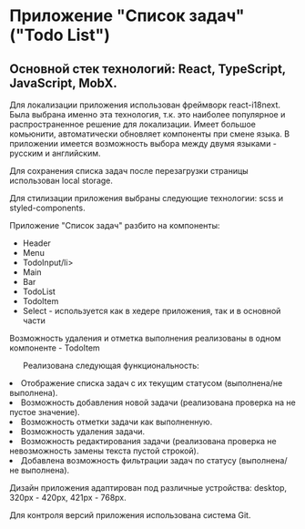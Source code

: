 <h1> Приложение "Список задач" ("Todo List")</h1>
<h2>Основной стек технологий: React, TypeScript, JavaScript, MobX. </h2>

<p>Для локализации приложения использован фреймворк react-i18next. Была выбрана именно эта технология, т.к. это наиболее популярное и распространенное решение для локализации. Имеет большое комьюнити, автоматически обновляет компоненты при смене языка. В приложении имеется возможность выбора между двумя языками - русским и английским.</p>

<p>Для сохранения списка задач после перезагрузки страницы использован local storage.</p>

<p>Для стилизации приложения выбраны следующие технологии: scss и styled-components.</p>

<p>Приложение "Список задач" разбито на компоненты:</p>
<ul>
  <li>Header</li>
  <li> Menu</li>
  <li> TodoInput/li>
  <li>Main</li>
  <li> Bar</li>
  <li> TodoList</li>
  <li>  TodoItem</li>
  <li>Select - используется как в хедере приложения, так и в основной части</li>
</ul>
<span>Возможность удаления и отметка выполнения реализованы в одном компоненте - TodoItem</span>

<ul>Реализована следующая функциональность:</ul>

<li>Отображение списка задач с их текущим статусом (выполнена/не выполнена).</li>
<li>Возможность добавления новой задачи (реализована проверка на не пустое значение).</li>
<li>Возможность отметки задачи как выполненную.</li>
<li>Возможность удаления задачи.</li>
<li>Возможность редактирования задачи (реализована проверка не невозможность замены текста пустой строкой).</li>
<li>Добавлена возможность фильтрации задач по статусу (выполнена/не выполнена).</li>

<p>Дизайн приложения адаптирован под различные устройства: desktop, 320px - 420px, 421px - 768px.</p>

<p>Для контроля версий приложения использована система Git.</p>


